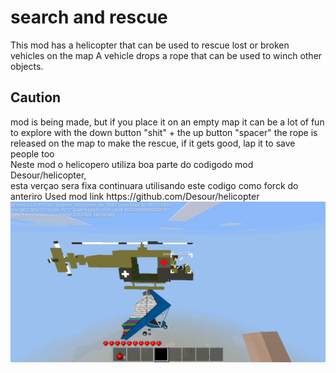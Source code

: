 <div>
  <h1>search and rescue</h1>
This mod has a helicopter that can be used to rescue lost or broken vehicles on the map
A vehicle drops a rope that can be used to winch other objects.
 </div>
 <div>
<h2>Caution</h2>
mod is being made, but if you place it on an empty map it can be a lot of fun to explore
with the down button "shit" + the up button "spacer" the rope is released on the map to make the rescue,
if it gets good, lap it to save people too
</div>
<div>
Neste mod o helicopero utiliza boa parte do codigodo mod  Desour/helicopter,<br>
  esta verçao sera fixa continuara utilisando este codigo como forck do anteriro
Used mod link https://github.com/Desour/helicopter
</div>
<div>
<img src="https://github.com/josegamestest/searchandrescue/blob/main/screenshot.png?raw=true" alt="search and rescue image"> 
</div>
